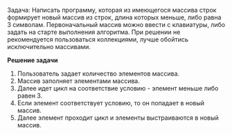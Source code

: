 Задача: Написать программу, которая из имеющегося массива строк формирует новый массив из строк, длина которых меньше, либо равна 3 символам. 
Первоначальный массив можно ввести с клавиатуры, либо задать на старте выполнения алгоритма.
При решении не рекомендуется пользоваться коллекциями, лучше обойтись исключительно массивами.

**Решение задачи**

1. Пользователь задает количество элементов массива.
2. Массив заполняет элементами массива.
3. Далее идет цикл на соответствие условию - элемент меньше либо равен 3.
4. Если элемент соответствует условию, то он попадает в новый массив.
5. Далее элемент проходит цикл и элементы выстраиваются в новый массив.


